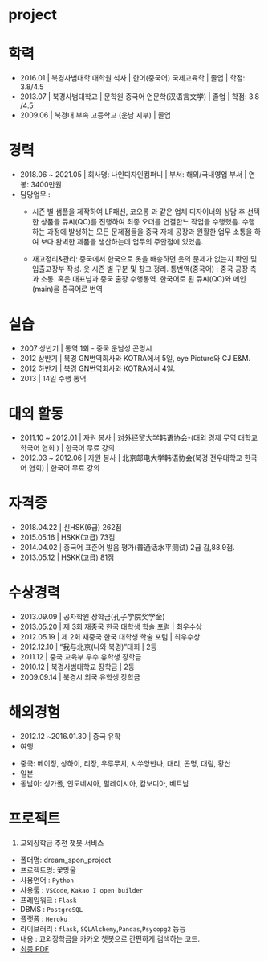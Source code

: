 # project
# 학력
- 2016.01 | 북경사범대학 대학원 석사 | 한어(중국어) 국제교육학 | 졸업 | 학점: 3.8/4.5
- 2013.07 | 북경사범대학교 | 문학원 중국어 언문학(汉语言文学) | 졸업 | 학점: 3.8 /4.5
- 2009.06 | 북경대 부속 고등학교 (운남 지부) | 졸업 

# 경력
- 2018.06 ~ 2021.05 | 회사명: 나인디자인컴퍼니 | 부서: 해외/국내영업 부서 | 연봉: 3400만원
- 담당업무 :
  + 시즌 별 샘플을 제작하여 LF패션, 코오롱 과 같은 업체 디자이너와 상담 후 선택한 상품을 큐씨(QC)를 진행하여 최종 오더를 연결한느 작업을 수행했음.
수행하는 과정에 발생하는 모든 문제점들을 중국 자체 공장과 원활한 업무 소통을 하여 보다 완벽한 제품을 생산하는데 업무의 주안점에 있었음.

  + 재고정리&관리: 중국에서 한국으로 옷을 배송하면 옷의 문제가 없는지 확인 및 입출고장부 작성. 옷 시즌 별 구분 및 창고 정리.
통번역(중국어) : 중국 공장 측과 소통. 혹은 대표님과 중국 출장 수행통역.
한국어로 된 큐씨(QC)와 메인(main)을 중국어로 번역

# 실습
- 2007 상반기 | 통역 1회 - 중국 운남성 곤명시
- 2012 상반기 | 북경 GN번역회사와 KOTRA에서 5일,  eye Picture와 CJ E&M.
- 2012 하반기 | 북경 GN번역회사와 KOTRA에서 4일.
- 2013       | 14일 수행 통역

# 대외 활동
- 2011.10 ~ 2012.01 | 자원 봉사 | 对外经贸大学韩语协会-(대외 경제 무역 대학교 학국어 협회 ) | 한국어 무료 강의
- 2012.03 ~ 2012.06 | 자원 봉사 | 北京邮电大学韩语协会(북경 전우대학교 한국어 협회)        | 한국어 무료 강의

# 자격증 
- 2018.04.22 | 신HSK(6급) 262점
- 2015.05.16 | HSKK(고급) 73점
- 2014.04.02 | 중국어 표준어 발음 평가(普通话水平测试) 2급 갑,88.9점.
- 2013.05.12 | HSKK(고급) 81점

# 수상경력
- 2013.09.09 | 공자학원 장학금(孔子学院奖学金)
- 2013.05.20 | 제 3회 재중국 한국 대학생 학술 포럼 | 최우수상
- 2012.05.19 | 제 2회 재중국 한국 대학생 학술 포럼 | 최우수상
- 2012.12.10 | “我与北京(나와 북경)”대회          | 2등
- 2011.12    | 중국 교육부 우수 유학생 장학금
- 2010.12    | 북경사범대학교  장학금             | 2등
- 2009.09.14 | 북경시 외국 유학생 장학금

# 해외경험
- 2012.12 ~2016.01.30 | 중국 유학
- 여행
 + 중국: 베이징, 상하이, 리장, 우루무치, 시쑤앙반나, 대리, 곤명, 대림, 황산
 + 일본
 + 동남아: 싱가폴, 인도네시아, 말레이시아, 캄보디아, 베트남

# 프로젝트
1. 교외장학금 추천 챗봇 서비스
- 폴더명: dream_spon_project
- 프로젝트명: 꽃망울
- 사용언어 : ```Python```
- 사용툴 : ```VSCode```, ```Kakao I open builder```
- 프레임워크 : ```Flask```
- DBMS : ```PostgreSQL```
- 플랫폼 : ```Heroku```
- 라이브러리 : ```flask```, ```SQLAlchemy```,```Pandas```,```Psycopg2``` 등등
- 내용 : 교외장학금을 카카오 쳇봇으로 간편하게 검색하는 코드. 
- [최종 PDF]()